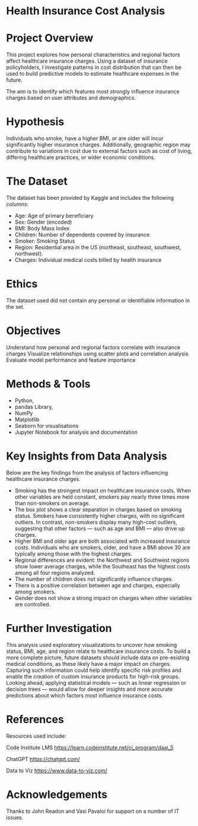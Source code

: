 # Health Insurance Cost Analysis

# Project Overview

This project explores how personal characteristics and regional factors affect healthcare insurance charges. Using a dataset of insurance policyholders, I investigate patterns in cost distribution that can then be used to build predictive models to estimate healthcare expenses in the future.

The aim is to identify which features most strongly influence insurance charges based on user attributes and demographics.

# Hypothesis

Individuals who smoke, have a higher BMI, or are older will incur significantly higher insurance charges. Additionally, geographic region may contribute to variations in cost due to external factors such as cost of living, differing healthcare practices, or wider economic conditions.

# The Dataset

The dataset has been provided by Kaggle and includes the following columns:
- Age: Age of primary beneficiary 
- Sex: Gender (encoded)
- BMI: Body Mass Index
- Children: Number of dependents covered by insurance
- Smoker: Smoking Status
- Region: Residential area in the US (northeast, southeast, southwest, northwest).
- Charges: Individual medical costs billed by health insurance

# Ethics

The dataset used did not contain any personal or identifiable information in the set.

# Objectives

Understand how personal and regional factors correlate with insurance charges
Visualize relationships using scatter plots and correlation analysis
Evaluate model performance and feature importance

# Methods & Tools

- Python, 
- pandas Library, 
- NumPy 
- Matplotlib 
- Seaborn for visualisations
- Jupyter Notebook for analysis and documentation

# Key Insights from Data Analysis 
Below are the key findings from the analysis of factors influencing healthcare insurance charges. 

- Smoking has the strongest impact on healthcare insurance costs. When other variables are held constant, smokers pay nearly three times more than non-smokers on average.
- The box plot shows a clear separation in charges based on smoking status. Smokers have consistently higher charges, with no significant outliers. In contrast, non-smokers display many high-cost outliers, suggesting that other factors — such as age and BMI — also drive up charges.
- Higher BMI and older age are both associated with increased insurance costs. Individuals who are smokers, older, and have a BMI above 30 are typically among those with the highest charges.
- Regional differences are evident: the Northwest and Southwest regions show lower average charges, while the Southeast has the highest costs among all four regions analyzed.
- The number of children does not significantly influence charges.
- There is a positive correlation between age and charges, especially among smokers.
- Gender does not show a strong impact on charges when other variables are controlled.

# Further Investigation

This analysis used exploratory visualizations to uncover how smoking status, BMI, age, and region relate to healthcare insurance costs. To build a more complete picture, future datasets should include data on pre-existing medical conditions, as these likely have a major impact on charges. Capturing such information could help identify specific risk profiles and enable the creation of custom insurance products for high-risk groups.
Looking ahead, applying statistical models — such as linear regression or decision trees — would allow for deeper insights and more accurate predictions about which factors most influence insurance costs.

# References

Resources used include:

Code Institute LMS https://learn.codeinstitute.net/ci_program/daai_5

ChatGPT https://chatgpt.com/

Data to Viz https://www.data-to-viz.com/

# Acknowledgements

Thanks to John Readon and Vasi Pavaloi for support on a number of IT issues.


